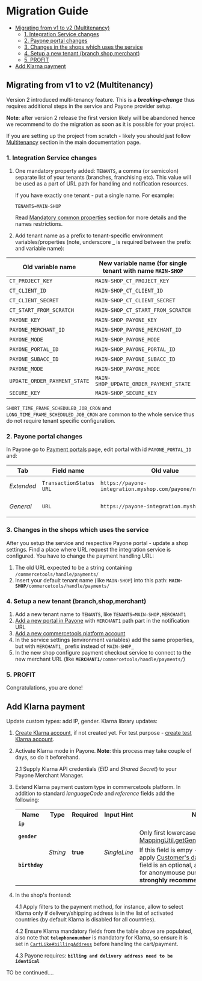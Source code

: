 # Migration Guide

<!-- START doctoc generated TOC please keep comment here to allow auto update -->
<!-- DON'T EDIT THIS SECTION, INSTEAD RE-RUN doctoc TO UPDATE -->


- [Migrating from v1 to v2 (Multitenancy)](#migrating-from-v1-to-v2-multitenancy)
  - [1. Integration Service changes](#1-integration-service-changes)
  - [2. Payone portal changes](#2-payone-portal-changes)
  - [3. Changes in the shops which uses the service](#3-changes-in-the-shops-which-uses-the-service)
  - [4. Setup a new tenant (branch,shop,merchant)](#4-setup-a-new-tenant-branchshopmerchant)
  - [5. PROFIT](#5-profit)
- [Add Klarna payment](#add-klarna-payment)

<!-- END doctoc generated TOC please keep comment here to allow auto update -->

## Migrating from v1 to v2 (Multitenancy)

Version 2 introduced multi-tenancy feature. This is a ***breaking-change*** thus requires additional steps in the 
service and Payone provider setup.

**Note**: after version 2 release the first version likely will be abandoned hence we recommend to do the migration as 
soon as it is possible for your project.

If you are setting up the project from scratch - likely you should just follow [Multitenancy](/README.md#multitenancy) 
section in the main documentation page.

### 1. Integration Service changes

1. One mandatory property added: `TENANTS`, a comma (or semicolon) separate list of your tenants (branches, franchising etc).
This value will be used as a part of URL path for handling and notification resources. 

    If you have exactly one tenant - put a single name. For example:
    ```
    TENANTS=MAIN-SHOP
    ```
    
    Read [Mandatory common properties](/README.md#mandatory-common-properties) section for more details 
    and the names restrictions.

1. Add tenant name as a prefix to tenant-specific environment variables/properties 
(note, underscore **_** is required between the prefix and variable name):

Old variable name               | New variable name (for single tenant with name `MAIN-SHOP` | Mandatory
--------------------------------|------------------------------------------------------------| ---------
`CT_PROJECT_KEY`                | `MAIN-SHOP_CT_PROJECT_KEY`                                 | **Yes**
`CT_CLIENT_ID`                  | `MAIN-SHOP_CT_CLIENT_ID`                                   | **Yes**
`CT_CLIENT_SECRET`              | `MAIN-SHOP_CT_CLIENT_SECRET`                               | **Yes**
`CT_START_FROM_SCRATCH`         | `MAIN-SHOP_CT_START_FROM_SCRATCH`                          | No
`PAYONE_KEY`                    | `MAIN-SHOP_PAYONE_KEY`                                     | **Yes**
`PAYONE_MERCHANT_ID`            | `MAIN-SHOP_PAYONE_MERCHANT_ID`                             | **Yes**
`PAYONE_MODE`                   | `MAIN-SHOP_PAYONE_MODE`                                    | **Yes**
`PAYONE_PORTAL_ID`              | `MAIN-SHOP_PAYONE_PORTAL_ID`                               | **Yes**
`PAYONE_SUBACC_ID`              | `MAIN-SHOP_PAYONE_SUBACC_ID`                               | **Yes**
`PAYONE_MODE`                   | `MAIN-SHOP_PAYONE_MODE`                                    | No
`UPDATE_ORDER_PAYMENT_STATE`    | `MAIN-SHOP_UPDATE_ORDER_PAYMENT_STATE`                     | No
`SECURE_KEY`                    | `MAIN-SHOP_SECURE_KEY`                                     | No

`SHORT_TIME_FRAME_SCHEDULED_JOB_CRON` and `LONG_TIME_FRAME_SCHEDULED_JOB_CRON` are common to the whole service 
thus do not require tenant specific configuration.

### 2. Payone portal changes

In Payone go to [Payment portals](https://pmi.pay1.de/merchants/?navi=portal&list=1) page, edit portal with id 
`PAYONE_PORTAL_ID` and:

Tab        | Field name              | Old value                                                   | New value | Comment
-----------|-------------------------|-------------------------------------------------------------|-----------------------------------------------------------------------------------------|---------
_Extended_ | `TransactionStatus URL` | `https://payone-integration.myshop.com/payone/notification` | <code>https://payone-integration.myshop.com/<b>MAIN-SHOP</b>/payone/notification</code> | **Mandatory**
_General_  | `URL`                   | `https://payone-integration.myshop.com`                     | <code>https://payone-integration.myshop.com/<b>MAIN-SHOP</b>                            | Optional

### 3. Changes in the shops which uses the service

After you setup the service and respective Payone portal - update a shop settings. 
Find a place where URL request the integration service is configured. 
You have to change the payment handling URL:
  1. The old URL expected to be a string containing `/commercetools/handle/payments/`
  1. Insert your default tenant name (like `MAIN-SHOP`) into this path: <code>**MAIN-SHOP**/commercetools/handle/payments/</code>

### 4. Setup a new tenant (branch,shop,merchant)

  1. Add a new tenant name to `TENANTS`, like `TENANTS=MAIN-SHOP,MERCHANT1`
  1. [Add a new portal in Payone](https://pmi.pay1.de/merchants/?navi=portal) with `MERCHANT1` path part in the notification URL
  1. [Add a new commercetools platform account](https://admin.commercetools.com/) 
  1. In the service settings (environment variables) add the same properties, but with `MERCHANT1_` prefix instead of `MAIN-SHOP_`
  1. In the new shop configure payment checkout service to connect to the new merchant URL 
    (like <code>**MERCHANT1**/commercetools/handle/payments/</code>)

### 5. PROFIT

Congratulations, you are done!

## Add Klarna payment

Update custom types: add IP, gender.
Klarna library updates:
  1. [Create Klarna account](https://klarna.com/buy-klarna/our-services/klarna-account), if not created yet.
     For test purpose - [create test Klarna account](https://developers.klarna.com/en/de/kpm/apply-for-test-account).
  
  2. Activate Klarna mode in Payone. **Note**: this process may take couple of days, so do it beforehand.
     
     2.1 Supply Klarna API credentials (_EID_ and _Shared Secret_) to your Payone Merchant Manager.
  
  3. Extend Klarna payment custom type in commercetools platform. In addition to standard _languageCode_ and _reference_
     fields add the following:

     <table>
     <tr><th>Name</th><th>Type</th><th>Required</th><th>Input Hint</th><th>Notes</th></tr>
     <tr><td><b><code>ip</code></b></td><td rowspan="4"><i>String</i></td><td rowspan="4"><b>true</b></td><td rowspan="4"><i>SingleLine</i></td><td></td></tr>
     <tr><td><b><code>gender</code></b></td><td>Only first lowercase character is used, see <a href="/blob/master/service/src/main/java/com/commercetools/pspadapter/payone/mapping/MappingUtil.java#L181-L181">MappingUtil.getGenderFromPaymentCart()</a></td></tr>
     <tr><td><b><code>birthday</code></b></td><td>If this field is empy - the service will try to apply 
                      <a href="http://dev.commercetools.com/http-api-projects-customers.html#customer">Customer's dateOfBirth</a>, 
                      but this field is an optional, also it is not available for anonymouse purchases. 
                      <b>Thus we stronghly recommend to set this field.</b></td></tr>
     
     </table>
     
  4. In the shop's frontend:
     
     4.1 Apply filters to the payment method, for instance, allow to select Klarna only if delivery/shipping address is
     in the list of activated countries (by default Klarna is disabled for all countries).
     
     4.2 Ensure Klarna mandatory fields from the table above are populated, also note that **`telephonenumber`** is 
     mandatory for Klarna, so ensure it is set in [`CartLike#billingAddress`](http://dev.commercetools.com/http-api-projects-carts.html#cart)
     before handling the cart/payment.
     
     4.3 Payone requires: **`billing and delivery address need to be identical`**

TO be continued....